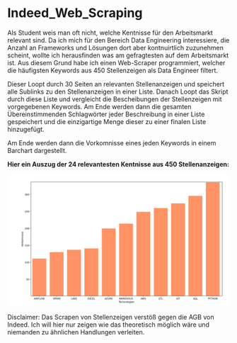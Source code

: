 # Indeed_Web_Scraping

Als Student weis man oft nicht, welche Kentnisse für den Arbeitsmarkt relevant sind. Da ich mich für den Bereich Data Engineering interessiere, die Anzahl an Frameworks und Lösungen dort aber kontnuirtlich zuzunehmen scheint, wollte ich herausfinden was am gefragtesten auf dem Arbeitsmarkt ist. 
Aus diesem Grund habe ich einen Web-Scraper programmiert, welcher die häufigsten Keywords aus 450 Stellenzeigen als Data Engineer filtert. 

Dieser Loopt durch 30 Seiten an relevanten Stellenanzeigen und speichert alle Sublinks zu den Stellenanzeigen in einer Liste. 
Danach Loopt das Skript durch diese Liste und vergleicht die Bescheibungen der Stellenzeigen mit vorgegebenen Keywords. Am Ende werden dann die gesamten Übereinstimmenden Schlagwörter jeder Beschreibung in einer Liste gespeichert und die einzigartige Menge dieser zu einer finalen Liste hinzugefügt. 

Am Ende werden dann die Vorkomnisse eines jeden Keywords in einem Barchart dargestellt. 

**Hier ein Auszug der 24 relevantesten Kentnisse aus 450 Stellenanzeigen:**  

![a](plot_12.png)



Disclaimer:
Das Scrapen von Stellenzeigen verstöß gegen die AGB von Indeed. Ich will hier nur zeigen wie das theoretisch möglich wäre und niemanden zu ähnlichen Handlungen verleiten. 

